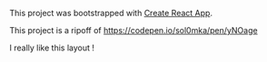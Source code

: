 This project was bootstrapped with [Create React App](https://github.com/facebook/create-react-app).


This project is a ripoff of https://codepen.io/sol0mka/pen/yNOage

I really like this layout !
